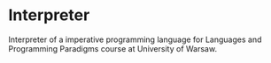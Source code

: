 # Interpreter

Interpreter of a imperative programming language for Languages and Programming Paradigms course at University of Warsaw.
